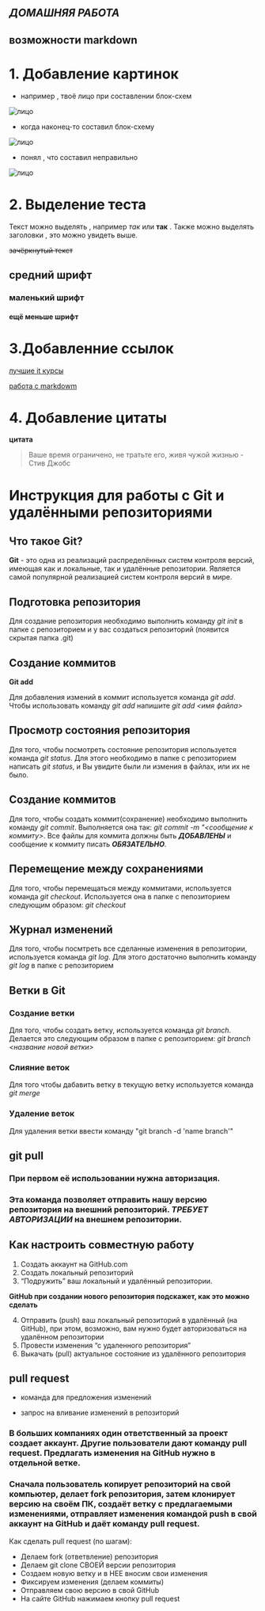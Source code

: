 ## _ДОМАШНЯЯ РАБОТА_ ##

## возможности markdown

# 1.  Добавление картинок 

* например , твоё лицо при составлении блок-схем

![лицо](https://avatars.mds.yandex.net/get-images-cbir/2972534/-P5r8-GvBudBpvg9B1h8oQ6305/ocr)

* когда наконец-то составил блок-схему

![лицо](https://tlum.ru/uploads/0bbc9f816d3255016f582f6a87bf9d64ab4e25bd83d35715282fdd56de683d90.jpeg)

* понял , что составил неправильно

![лицо](https://avatars.mds.yandex.net/i?id=c7828975c78b5b023d5ddafb1dee0a02-5094289-images-thumbs&n=13)

# 2. Выделение теста


Текст можно выделять , например   *так* или **так** . Также можно выделять заголовки , это можно увидеть выше.

~~зачёркнутый текст~~

 ## средний шрифт 
 ### маленький шрифт 
 #### ещё меньше шрифт



# 3.Добавленние ссылок

[лучшие it курсы](https://gb.ru/sale?ad1=&utm_source=yandex&utm_medium=cpc&utm_campaign=8500_geekbrains_yandex_cpc_poisk_sale_ru_brand_gizatullin_77270980&utm_content=adg_4993100052|ad_12546666726|ph_40566094072|key_geekbrains|dev_desktop|pst_premium_1|rgnid_213_%D0%9C%D0%BE%D1%81%D0%BA%D0%B2%D0%B0|placement_none|creative_{creative_name}&utm_term=geekbrains&etext=&yclid=5476260255349658630)
 
 [работа с markdowm](https://www.markdownguide.org/basic-syntax/)

 # 4. Добавление цитаты

  **цитата** 
 > Ваше время ограничено, не тратьте его, живя чужой жизнью - Стив Джобс

 

# Инструкция для работы с Git и удалёнными репозиториями

## Что такое Git?

**Git** - это одна из реализаций распределённых систем контроля версий, имеющая как и локальные, так и удалённые репозитории. Является самой популярной реализацией систем контроля версий в мире.

## Подготовка репозитория

Для создание репозитория необходимо выполнить команду *git init* в папке с репозиторием и у вас создаться репозиторий (появится скрытая папка .git)

## Создание коммитов

**Git add**

Для добавления измений в коммит используется команда *git add*. Чтобы использовать команду *git add* напишите *git add <имя файла>*

## Просмотр состояния репозитория

Для того, чтобы посмотреть состояние репозитория используется команда *git status*. Для этого необходимо в папке с репозиторием написать *git status*, и Вы увидите были ли измения в файлах, или их не было.

## Создание коммитов

Для того, чтобы создать коммит(сохранение) необходимо выполнить команду *git commit*. Выполняется она так: *git commit -m "<сообщение к коммиту>*. Все файлы для коммита должны быть ***ДОБАВЛЕНЫ*** и сообщение к коммиту писать ***ОБЯЗАТЕЛЬНО***.

## Перемещение между сохранениями

Для того, чтобы перемещаться между коммитами, используется команда *git checkout*. Используется она в папке с пепозиторием следующим образом: *git checkout*
## Журнал изменений

Для того, чтобы посмтреть все сделанные изменения в репозитории, используется команда *git log*. Для этого достаточно выполнить команду *git log* в папке с репозиторием

## Ветки в Git

### Создание ветки

Для того, чтобы создать ветку, используется команда *git branch*. Делается это следующим образом в папке с репозиторием: *git branch <название новой ветки>*

### Слияние веток

Для того чтобы дабавить ветку в текущую ветку используется команда *git merge <name branch>*

### Удаление веток

Для удаления ветки ввести команду "git branch -d 'name branch'"
  
  ## git pull
### При первом её использовании нужна авторизация.
### Эта команда позволяет отправить нашу версию репозитория на внешний репозиторий. *ТРЕБУЕТ АВТОРИЗАЦИИ* на внешнем репозитории.

## Как настроить совместную работу

1. Создать аккаунт на GitHub.com
2. Создать локальный репозиторий
3. “Подружить” ваш локальный и удалённый репозитории. 
    
**GitHub при создании нового репозитория подскажет, как это можно сделать**
    
4. Отправить (push) ваш локальный репозиторий в удалённый (на GitHub), при этом, возможно, вам нужно будет авторизоваться на удалённом репозитории
5. Провести изменения “с удаленного репозитория”
6. Выкачать (pull) актуальное состояние из удалённого репозитория

## pull request

- команда для предложения изменений 

- запрос на вливание изменений в репозиторий

### В больших компаниях один ответственный за проект создает аккаунт. Другие пользователи дают команду **pull request**. Предлагать изменения на GitHub нужно в отдельной ветке. 
### Сначала пользователь копирует репозиторий на свой компьютер, делает fork репозитория, затем клонирует версию на своём ПК, создаёт ветку с предлагаемыми изменениями, отправляет изменения командой push в свой аккаунт на GitHub и даёт команду pull request.
 Как сделать pull request (по шагам):

- Делаем fork (ответвление) репозитория
- Делаем git clone СВОЕЙ версии репозитория
- Создаем новую ветку и в НЕЕ вносим свои изменения
- Фиксируем изменения (делаем коммиты)
- Отправляем свою версию в свой GitHub
- На сайте GitHub нажимаем кнопку pull request
